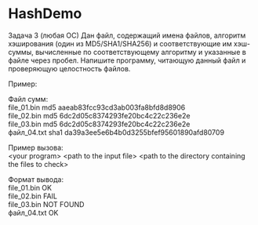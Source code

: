 # HashDemo

Задача 3 (любая ОС)
Дан файл, содержащий имена файлов, алгоритм хэширования (один из MD5/SHA1/SHA256) и
соответствующие им хэш-суммы, вычисленные по соответствующему алгоритму и указанные в
файле через пробел. Напишите программу, читающую данный файл и проверяющую
целостность файлов.

Пример:

Файл сумм:<br/>
file_01.bin md5 aaeab83fcc93cd3ab003fa8bfd8d8906<br/>
file_02.bin md5 6dc2d05c8374293fe20bc4c22c236e2e<br/>
file_03.bin md5 6dc2d05c8374293fe20bc4c22c236e2e<br/>
файл_04.txt sha1 da39a3ee5e6b4b0d3255bfef95601890afd80709

Пример вызова:<br/>
&lt;your program&gt; &lt;path to the input file&gt; &lt;path to the directory containing
the files to check&gt;

Формат вывода:<br/>
file_01.bin OK<br/>
file_02.bin FAIL<br/>
file_03.bin NOT FOUND<br/>
файл_04.txt OK
